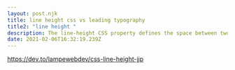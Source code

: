 ```yaml
---
layout: post.njk
title: line height css vs leading typography
title2: "line height "
description: The line-height CSS property defines the space between two inline elements. The typical use is, to space-out text. You can see people comparing it to 'leading' which is a term used in typography that refers to the space between the baseline of two lines of text. line-height works differently. It adds space above and under the text
date: 2021-02-06T16:32:19.239Z
---
```


https://dev.to/lampewebdev/css-line-height-jjp
